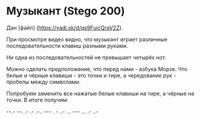# Музыкант (Stego 200)

Дан [файл] (https://yadi.sk/d/qs9FuicQraV2Z).

При просмотре видео видно, что музыкант играет различные последовательности клавиш разными руками.

Ни одна из последовательностей не превышает четырёх нот.

Можно сделать предположение, что перед нами - азбука Морзе. Что белые и чёрные клавиши - это точки и тире, а чередование рук - пробелы между символами.

Попробуем заменить все нажатые белые клавиши на тире, а чёрные на точки. В итоге получим:

--.-  --.  .-  .-  .-..  ---  .  -  ..-  ...  ---  ...  .-  ..-
